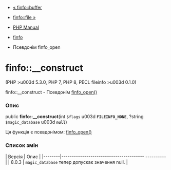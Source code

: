 - [« finfo::buffer](finfo.buffer.md)
- [finfo::file »](finfo.file.md)

- [PHP Manual](index.md)
- [finfo](class.finfo.md)
- Псевдонім finfo_open

# finfo::\_\_construct

(PHP \>u003d 5.3.0, PHP 7, PHP 8, PECL fileinfo \>u003d 0.1.0)

finfo::\_\_construct - Псевдонім
[finfo_open()](function.finfo-open.md)

### Опис

public **finfo::\_\_construct**(int `$flags` u003d **`FILEINFO_NONE`**,
?string `$magic_database` u003d **`null`**)

Ця функція є псевдонімом:
[finfo_open()](function.finfo-open.md)

### Список змін

| Версія | Опис |
|--------|---------------------------------------- ----------|
| 8.0.3 | `magic_database` тепер допускає значення null. |
